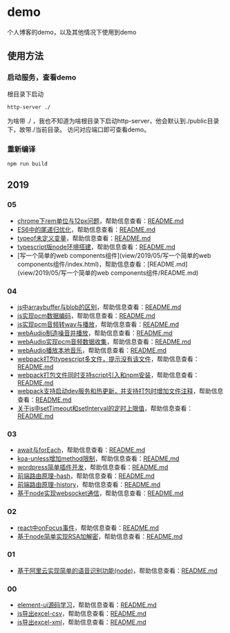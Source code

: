 # demo  
个人博客的demo，以及其他情况下使用到demo  

## 使用方法

### 启动服务，查看demo

根目录下启动  
```
http-server ./  
```
为啥带 ./ ，我也不知道为啥根目录下启动http-server，他会默认到./public目录下，故带./当前目录。
访问对应端口即可查看demo。  

### 重新编译
```
npm run build
```

## 2019  

### 05  
+ [chrome下rem单位与12px问题](view/2019/05/chrome下rem单位与12px问题/index.html)，帮助信息查看：[README.md](view/2019/05/chrome下rem单位与12px问题/README.md)  
+ [ES6中的尾递归优化](view/2019/05/ES6中的尾递归优化/index.html)，帮助信息查看：[README.md](view/2019/05/ES6中的尾递归优化/README.md)  
+ [typeof未定义变量](view/2019/05/typeof未定义变量/index.html)，帮助信息查看：[README.md](view/2019/05/typeof未定义变量/README.md)  
+ [typescript版node环境搭建](view/2019/05/typescript版node环境搭建)，帮助信息查看：[README.md](view/2019/05/typescript版node环境搭建/README.md)  
+ [写一个简单的web components组件](view/2019/05/写一个简单的web components组件/index.html)，帮助信息查看：[README.md](view/2019/05/写一个简单的web components组件/README.md)  

### 04  
+ [js中arraybuffer与blob的区别](view/2019/04/js中arraybuffer与blob的区别/index.html)，帮助信息查看：[README.md](view/2019/04/js中arraybuffer与blob的区别/README.md)  
+ [js实现pcm数据编码](view/2019/04/js实现pcm数据编码/index.html)，帮助信息查看：[README.md](view/2019/04/js实现pcm数据编码/README.md)  
+ [js实现pcm音频转wav与播放](view/2019/04/js实现pcm音频转wav与播放/index.html)，帮助信息查看：[README.md](view/2019/04/js实现pcm音频转wav与播放/README.md)  
+ [webAudio制造噪音并播放](view/2019/04/webAudio制造噪音并播放/index.html)，帮助信息查看：[README.md](view/2019/04/webAudio制造噪音并播放/README.md)  
+ [webAudio实现pcm音频数据收集](view/2019/04/webAudio实现pcm音频数据收集/index.html)，帮助信息查看：[README.md](view/2019/04/webAudio实现pcm音频数据收集/README.md)  
+ [webAudio播放本地音乐](view/2019/04/webAudio播放本地音乐/index.html)，帮助信息查看：[README.md](view/2019/04/webAudio播放本地音乐/README.md)  
+ [webpack打包typescript多文件，提示没有该文件](view/2019/04/webpack打包typescript多文件，提示没有该文件)，帮助信息查看：[README.md](view/2019/04/webpack打包typescript多文件，提示没有该文件/README.md)  
+ [webpack打包文件同时支持script引入和npm安装](view/2019/04/webpack打包文件同时支持script引入和npm安装)，帮助信息查看：[README.md](view/2019/04/webpack打包文件同时支持script引入和npm安装/README.md)  
+ [webpack支持启动dev服务和热更新，并支持打包时增加文件注释](view/2019/04/webpack支持启动dev服务和热更新，并支持打包时增加文件注释)，帮助信息查看：[README.md](view/2019/04/webpack支持启动dev服务和热更新，并支持打包时增加文件注释/README.md)  
+ [关于js中setTimeout和setInterval的定时上限值](view/2019/04/关于js中setTimeout和setInterval的定时上限值/index.html)，帮助信息查看：[README.md](view/2019/04/关于js中setTimeout和setInterval的定时上限值/README.md)  

### 03  
+ [await与forEach](view/2019/03/await与forEach/index.html)，帮助信息查看：[README.md](view/2019/03/await与forEach/README.md)  
+ [koa-unless增加method限制](view/2019/03/koa-unless增加method限制/index.html)，帮助信息查看：[README.md](view/2019/03/koa-unless增加method限制/README.md)  
+ [wordpress简单插件开发](view/2019/03/wordpress简单插件开发/index.html)，帮助信息查看：[README.md](view/2019/03/wordpress简单插件开发/README.md)  
+ [前端路由原理-hash](view/2019/03/前端路由原理-hash/index.html)，帮助信息查看：[README.md](view/2019/03/前端路由原理-hash/README.md)  
+ [前端路由原理-history](view/2019/03/前端路由原理-history/index.html)，帮助信息查看：[README.md](view/2019/03/前端路由原理-history/README.md)  
+ [基于node实现websocket通信](view/2019/03/基于node实现websocket通信)，帮助信息查看：[README.md](view/2019/03/基于node实现websocket通信/README.md)  

### 02  
+ [react中onFocus事件](view/2019/02/react中onFocus事件)，帮助信息查看：[README.md](view/2019/02/react中onFocus事件/README.md)  
+ [基于node简单实现RSA加解密](view/2019/02/基于node简单实现RSA加解密)，帮助信息查看：[README.md](view/2019/02/基于node简单实现RSA加解密/README.md)  

### 01  
+ [基于阿里云实现简单的语音识别功能(node)](view/2019/01/基于阿里云实现简单的语音识别功能(node))，帮助信息查看：[README.md](view/2019/01/基于阿里云实现简单的语音识别功能(node)/README.md)  

### 00  
+ [element-ui源码学习](view/2019/00/element-ui源码学习/index.html)，帮助信息查看：[README.md](view/2019/00/element-ui源码学习/README.md)  
+ [js导出excel-csv](view/2019/00/js导出excel-csv/index.html)，帮助信息查看：[README.md](view/2019/00/js导出excel-csv/README.md)  
+ [js导出excel-xml](view/2019/00/js导出excel-xml/index.html)，帮助信息查看：[README.md](view/2019/00/js导出excel-xml/README.md)  